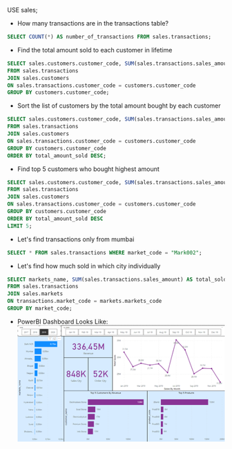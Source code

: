 USE sales;
* How many transactions are in the transactions table?
``` sql
SELECT COUNT(*) AS number_of_transactions FROM sales.transactions;
```
* Find the total amount sold to each customer in lifetime 
``` sql
SELECT sales.customers.customer_code, SUM(sales.transactions.sales_amount) AS total_amount_sold
FROM sales.transactions
JOIN sales.customers
ON sales.transactions.customer_code = customers.customer_code
GROUP BY customers.customer_code;
```
* Sort the list of customers by the total amount bought by each customer 
``` sql
SELECT sales.customers.customer_code, SUM(sales.transactions.sales_amount) AS total_amount_sold
FROM sales.transactions
JOIN sales.customers
ON sales.transactions.customer_code = customers.customer_code
GROUP BY customers.customer_code
ORDER BY total_amount_sold DESC;
```
* Find top 5 customers who bought highest amount 
``` sql
SELECT sales.customers.customer_code, SUM(sales.transactions.sales_amount) AS total_amount_sold
FROM sales.transactions
JOIN sales.customers
ON sales.transactions.customer_code = customers.customer_code
GROUP BY customers.customer_code
ORDER BY total_amount_sold DESC
LIMIT 5;
```
* Let's find transactions only from mumbai
``` sql
SELECT * FROM sales.transactions WHERE market_code = "Mark002";
```

* Let's find how much sold in which city individually 
``` sql
SELECT markets_name, SUM(sales.transactions.sales_amount) AS total_sold
FROM sales.transactions
JOIN sales.markets
ON transactions.market_code = markets.markets_code
GROUP BY market_code;
```

* PowerBI Dashboard Looks Like: 
![Dashboard](https://github.com/YeasirArafatRatul/sales_data_analysis_sql_powerBI/blob/master/dashboard.png?raw=true)
